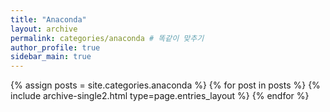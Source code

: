 ```yaml
---
title: "Anaconda"
layout: archive
permalink: categories/anaconda # 똑같이 맞추기
author_profile: true 
sidebar_main: true
---
```



{% assign posts = site.categories.anaconda %} 
{% for post in posts %} {% include archive-single2.html type=page.entries_layout %} {% endfor %}


